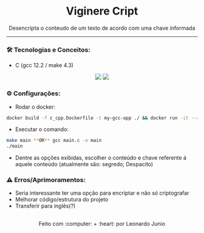 <h1 align="center">Viginere Cript</h1>

<p align="center">Desencripta o conteudo de um texto de acordo com uma chave informada</p>

<hr> 

### :hammer_and_wrench: Tecnologias e Conceitos:

* C (gcc 12.2 / make 4.3) 

<div align="center" style="display: inline_block">
	<img src="https://img.shields.io/static/v1?label=C&message=v12.2&color=555555&style=flat"/>
	<img src="https://img.shields.io/static/v1?label=license&message=MIT&color=green&style=flat"/>
</div>

### :gear: Configurações:

* Rodar o docker:
```bash
docker build -f c_cpp.Dockerfile -t my-gcc-app ./ && docker run -it --rm my-gcc-app
```
* Executar o comando:
```bash
make main **OR** gcc main.c -o main 
./main 
```
* Dentre as opções exibidas, escolher o conteúdo e chave referente á aquele conteúdo (atualmente são: segredo; Despacito)

### :warning: Erros/Aprimoramentos:

* Seria interessante ter uma opção para encriptar e não só criptografar
* Melhorar código/estrutura do projeto
* Transferir para inglês(?)

##

<div align="center">
	<p>Feito com :computer: + :heart: por Leonardo Junio</p>
</div>
